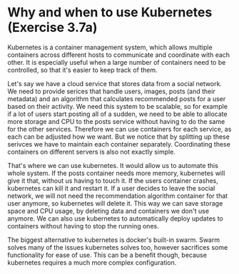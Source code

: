 # Why and when to use Kubernetes (Exercise 3.7a)

Kubernetes is a container management system, which allows multiple containers across different hosts to communicate and coordinate with each other.
It is especially useful when a large number of containers need to be controlled, so that it's easier to keep track of them.

Let's say we have a cloud service that stores data from a social network. 
We need to provide serices that handle users, images, posts (and their metadata) and an algorithm that calculates recommended posts for a user based on their activity.
We need this system to be scalable, so for example if a lot of users start posting all of a sudden, we need to be able to allocate more storage and CPU to the posts service without having to do the same for the other services.
Therefore we can use containers for each service, as each can be adjusted how we want.
But we notice that by splitting up these serivces we have to maintain each container separately.
Coordinating these containers on different servers is also not exactly simple.

That's where we can use kubernetes.
It would allow us to automate this whole system.
If the posts container needs more memory, kubernetes will give it that, without us having to touch it.
If the users container crashes, kubernetes can kill it and restart it.
If a user decides to leave the social network, we will not need the recommendation algorithm container for that user anymore, so kubernetes will delete it.
This way we can save storage space and CPU usage, by deleting data and containers we don't use anymore.
We can also use kubernetes to automatically deploy updates to containers without having to stop the running ones.

The biggest alternative to kubernetes is docker's built-in swarm. Swarm solves many of the issues kubernetes solves too, however sacrifices some functionality for ease of use.
This can be a benefit though, because kubernetes requires a much more complex configuration.
